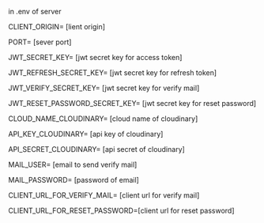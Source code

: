 in .env of server


CLIENT_ORIGIN= [lient origin]

PORT= [sever port]

JWT_SECRET_KEY= [jwt secret key for access token]

JWT_REFRESH_SECRET_KEY= [jwt secret key for refresh token]

JWT_VERIFY_SECRET_KEY= [jwt secret key for verify mail]

JWT_RESET_PASSWORD_SECRET_KEY= [jwt secret key for reset password]

CLOUD_NAME_CLOUDINARY= [cloud name of cloudinary]

API_KEY_CLOUDINARY= [api key of cloudinary]

API_SECRET_CLOUDINARY= [api secret of cloudinary]

MAIL_USER= [email to send verify mail]

MAIL_PASSWORD= [password of email]

CLIENT_URL_FOR_VERIFY_MAIL= [client url for verify mail]

CLIENT_URL_FOR_RESET_PASSWORD=[client url for reset password]